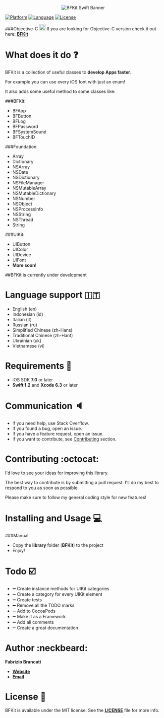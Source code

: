 <p align="center"><img src="http://github.fabriziobrancati.com/bfkit/resources/banner-swift.png" alt="BFKit Swift Banner"></p>

[![Platform](https://img.shields.io/badge/platform-iOS-000000.svg)](http://cocoadocs.org/docsets/BFKit)
[![Language](https://img.shields.io/badge/language-Swift-orange.svg)](https://developer.apple.com/swift/)
[![License](https://img.shields.io/badge/license-MIT%20License-lightgrey.svg)](https://github.com/FabrizioBrancati/BBFKit-Swift/blob/master/LICENSE)

###Objective-C <img src="http://github.fabriziobrancati.com/bfkit/resources/objc-icon.png" height="20" width="20">
If you are looking for Objective-C version check it out here: **[BFKit](https://github.com/FabrizioBrancati/BFKit)**

What does it do :question:
==========================
BFKit is a collection of useful classes to **develop Apps faster**.

For example you can use every iOS font with just an enum!

It also adds some useful method to some classes like:

###BFKit:
- BFApp
- BFButton
- BFLog
- BFPassword
- BFSystemSound
- BFTouchID

###Foundation:
- Array
- Dictionary
- NSArray
- NSDate
- NSDictionary
- NSFileManager
- NSMutableArray
- NSMutableDictionary
- NSNumber
- NSObject
- NSProcessInfo
- NSString
- NSThread
- String

###UIKit:
- UIButton
- UIColor
- UIDevice
- UIFont
- **More soon!**

##BFKit is currently under development

Language support :it:
=====================
- English (en)
- Indonesian (id)
- Italian (it)
- Russian (ru)
- Simplified Chinese (zh-Hans)
- Traditional Chinese (zh-Hant)
- Ukrainian (uk)
- Vietnamese (vi)

Requirements :iphone:
=====================
- iOS SDK **7.0** or later
- **Swift 1.2** and **Xcode 6.3** or later

Communication :speaker:
=======================
- If you need help, use Stack Overflow.
- If you found a bug, open an issue.
- If you have a feature request, open an issue.
- If you want to contribute, see [Contributing](https://github.com/FabrizioBrancati/BFKit-Swift#contributing-octocat) section.

Contributing :octocat:
======================
I'd love to see your ideas for improving this library.

The best way to contribute is by submitting a pull request.
I'll do my best to respond to you as soon as possible.

Please make sure to follow my general coding style for new features!

Installing and Usage :computer:
===============================
###Manual
- Copy the **library** folder (**BFKit**) to the project
- Enjoy!

Todo :ballot_box_with_check:
============================
- :heavy_minus_sign: Create instance methods for UIKit categories
- :heavy_minus_sign: Create a category for every UIKit element
- :heavy_minus_sign: Create tests
- :heavy_minus_sign: Remove all the TODO marks
- :heavy_minus_sign: Add to CocoaPods
- :heavy_minus_sign: Make it as a Framework
- :heavy_minus_sign: Add all comments
- :heavy_minus_sign: Create a great documentation

Author :neckbeard:
==================
**Fabrizio Brancati**

- **[Website](http://www.fabriziobrancati.com)**
- **[Email](mailto:fabrizio.brancati@gmail.com)**

License :scroll:
================
BFKit is available under the MIT license. See the **[LICENSE](https://github.com/FabrizioBrancati/BFKit-Swift/blob/master/LICENSE)** file for more info.
